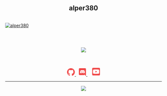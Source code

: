 <h2 align="center">
    <strong>alper380</strong>
</h2>
<br>
<a href="https://github.com/alper380/">
        <img src="https://komarev.com/ghpvc/?username=alper380&label=Profile%20Views&color=552b75" alt="alper380" />
  </a> 
<br>

</p>
&nbsp;
<p align="center">
<br>
<a href="https://discord.com/users/761234259175276565">
        <img src="https://lanyard.cnrad.dev/api/761234259175276565?idleMessage=%22She%20Loves%20Me%20But%20Idc%20%22&borderRadius=25px" />
    </a>
</p>
&nbsp;
<p align="center">
    <a href="https://github.com/alper380/">
        <img src="./assets/icons/other/github-solid.svg/" width="25px" />
    </a>
    &nbsp;
    <a href="https://discord.com/users/300657531242676224">
        <img src="./assets/icons/other/discord-solid.svg/" width="25px" />
    </a>
    &nbsp;
    &nbsp;
    <a href="https://www.youtube.com/c/Alonee">
        <img src="./assets/icons/other/youtube-solid.svg/" width="25px" />
    </a>
    
</p>
<hr/>
<p align="center">
    <a href="https://github.com/alper380/">
        <img src="https://github-readme-streak-stats.herokuapp.com?user=nightlunar&hide_border=true&background=0D1117&currStreakLabel=FFFFFF&sideLabels=FFFFFF&currStreakNum=FFFFFF&dates=FFFFFF&sideNums=FFFFFF&fire=f04848&ring=f04848&stroke=FFFFFFFF)](https://git.io/streak-stats" />
  </a> 
<br>
</p>

